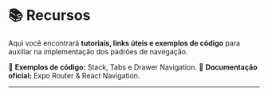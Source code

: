 # 📚 Recursos
Aqui você encontrará **tutoriais, links úteis e exemplos de código** para auxiliar na implementação dos padrões de navegação.

🔗 **Exemplos de código:** Stack, Tabs e Drawer Navigation.
🔗 **Documentação oficial:** Expo Router & React Navigation.

---